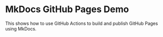 # MkDocs GitHub Pages Demo

This shows how to use GitHub Actions to build and publish GitHub Pages using MkDocs.
